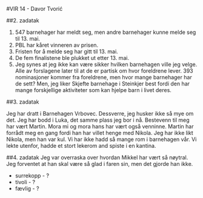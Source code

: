 #VIR 14 - Davor Tvorić

##2. zadatak

1. 547 barnehager har meldt seg, men andre barnehager kunne melde seg til 13. mai.
2. PBL har kåret vinneren av prisen.
3. Fristen for å melde seg har gitt til 13. mai.
4. De fem finalistene ble plukket ut etter 13. mai.
5. Jeg synes at jeg ikke kan være sikker hvilken barnehagen ville jeg velge. Alle av forslagene later til at de er partisk om hvor foreldrene lever. 393 nominasjoner kommer fra foreldrene, men hvor mange barnehager har de sett? Men, jeg liker Skjefte barnehage i Steinkjer best fordi den har mange forskjellige aktiviteter som kan hjelpe barn i livet deres.

##3. zadatak

Jeg har dratt i Barnehagen Vrbovec. Dessverre, jeg husker ikke så mye om det. Jeg har bodd i Luka, det samme plass jeg bor i nå. Bestevenn til meg har vært Martin. Mora mi og mora hans har vært også venninne. Martin har forrådt meg en gang fordi han har villet henge med Nikola. Jeg har ikke likt Nikola, men han var kul. Vi har ikke hadd så mange rom i barnehagen vår. Vi lekte utenfor, hadde et stort lekerom and spiste i en kantina.

##4. zadatak
Jeg var overraska over hvordan Mikkel har vært så nøytral. Jeg forventet at han skal være så glad i faren sin, men det gjorde han ikke.
- surrekopp - ?
- tivoli - ?
- fævlig - ?